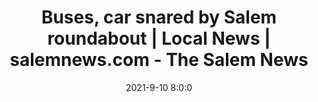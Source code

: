 ---
"title": "Buses, car snared by Salem roundabout | Local News | salemnews.com - The Salem News"
"date": "2021-9-10 8:0:0"
"feed_name": "GOOGLENEWSCONSTRUCTION"
"feed_website": "https://news.google.com/search?q=construction%2Bincident&hl=en-US&gl=US&ceid=US:en"
"feed_rss": "https://news.google.com/rss/search?q=construction%2Bincident&hl=en-US&gl=US&ceid=US:en"
"link": "https://www.salemnews.com/news/local_news/buses-car-snared-by-salem-roundabout/article_17a12a53-bfb9-55c4-a985-63466bfdf9b3.html"
"file": "_posts/2021-1-1-90cb20456982e5fd34a0a2be86403b9f6164d781.md"
"accident": "0"
"drilling": "0"
---